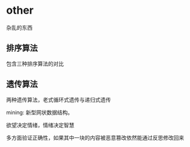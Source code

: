 # other
杂乱的东西

## 排序算法

包含三种排序算法的对比

## 遗传算法

两种遗传算法，老式循环式遗传与递归式遗传

mining: 新型网状数据结构。

欲望决定情绪，情绪决定智慧

多方面验证正确性，如果其中一块的内容被恶意篡改依然能通过反思修改回来
